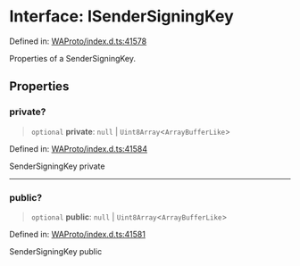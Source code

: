 # Interface: ISenderSigningKey

Defined in: [WAProto/index.d.ts:41578](https://github.com/Fokusdotid/bail/blob/8a30cf93a8ac726f06d1ad6578695812a8253e53/WAProto/index.d.ts#L41578)

Properties of a SenderSigningKey.

## Properties

### private?

> `optional` **private**: `null` \| `Uint8Array`\<`ArrayBufferLike`\>

Defined in: [WAProto/index.d.ts:41584](https://github.com/Fokusdotid/bail/blob/8a30cf93a8ac726f06d1ad6578695812a8253e53/WAProto/index.d.ts#L41584)

SenderSigningKey private

***

### public?

> `optional` **public**: `null` \| `Uint8Array`\<`ArrayBufferLike`\>

Defined in: [WAProto/index.d.ts:41581](https://github.com/Fokusdotid/bail/blob/8a30cf93a8ac726f06d1ad6578695812a8253e53/WAProto/index.d.ts#L41581)

SenderSigningKey public
